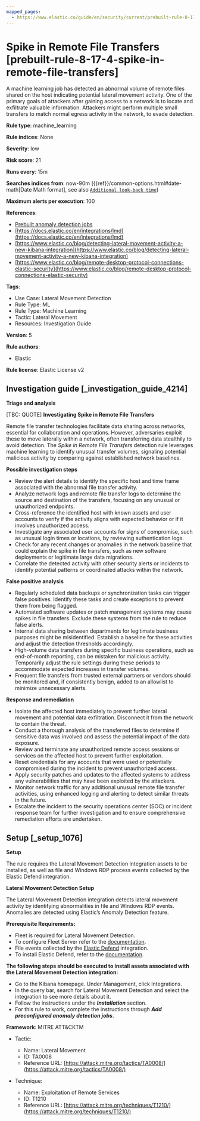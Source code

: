 ```yaml
---
mapped_pages:
  - https://www.elastic.co/guide/en/security/current/prebuilt-rule-8-17-4-spike-in-remote-file-transfers.html
---
```


# Spike in Remote File Transfers [prebuilt-rule-8-17-4-spike-in-remote-file-transfers]

A machine learning job has detected an abnormal volume of remote files shared on the host indicating potential lateral movement activity. One of the primary goals of attackers after gaining access to a network is to locate and exfiltrate valuable information. Attackers might perform multiple small transfers to match normal egress activity in the network, to evade detection.

**Rule type**: machine_learning

**Rule indices**: None

**Severity**: low

**Risk score**: 21

**Runs every**: 15m

**Searches indices from**: now-90m ({{ref}}/common-options.html#date-math[Date Math format], see also [`Additional look-back time`](docs-content://solutions/security/detect-and-alert/create-detection-rule.md#rule-schedule))

**Maximum alerts per execution**: 100

**References**:

* [Prebuilt anomaly detection jobs](docs-content://reference/security/prebuilt-anomaly-detection-jobs.md)
* [https://docs.elastic.co/en/integrations/lmd](https://docs.elastic.co/en/integrations/lmd)
* [https://www.elastic.co/blog/detecting-lateral-movement-activity-a-new-kibana-integration](https://www.elastic.co/blog/detecting-lateral-movement-activity-a-new-kibana-integration)
* [https://www.elastic.co/blog/remote-desktop-protocol-connections-elastic-security](https://www.elastic.co/blog/remote-desktop-protocol-connections-elastic-security)

**Tags**:

* Use Case: Lateral Movement Detection
* Rule Type: ML
* Rule Type: Machine Learning
* Tactic: Lateral Movement
* Resources: Investigation Guide

**Version**: 5

**Rule authors**:

* Elastic

**Rule license**: Elastic License v2

## Investigation guide [_investigation_guide_4214]

**Triage and analysis**

[TBC: QUOTE]
**Investigating Spike in Remote File Transfers**

Remote file transfer technologies facilitate data sharing across networks, essential for collaboration and operations. However, adversaries exploit these to move laterally within a network, often transferring data stealthily to avoid detection. The *Spike in Remote File Transfers* detection rule leverages machine learning to identify unusual transfer volumes, signaling potential malicious activity by comparing against established network baselines.

**Possible investigation steps**

* Review the alert details to identify the specific host and time frame associated with the abnormal file transfer activity.
* Analyze network logs and remote file transfer logs to determine the source and destination of the transfers, focusing on any unusual or unauthorized endpoints.
* Cross-reference the identified host with known assets and user accounts to verify if the activity aligns with expected behavior or if it involves unauthorized access.
* Investigate any associated user accounts for signs of compromise, such as unusual login times or locations, by reviewing authentication logs.
* Check for any recent changes or anomalies in the network baseline that could explain the spike in file transfers, such as new software deployments or legitimate large data migrations.
* Correlate the detected activity with other security alerts or incidents to identify potential patterns or coordinated attacks within the network.

**False positive analysis**

* Regularly scheduled data backups or synchronization tasks can trigger false positives. Identify these tasks and create exceptions to prevent them from being flagged.
* Automated software updates or patch management systems may cause spikes in file transfers. Exclude these systems from the rule to reduce false alerts.
* Internal data sharing between departments for legitimate business purposes might be misidentified. Establish a baseline for these activities and adjust the detection thresholds accordingly.
* High-volume data transfers during specific business operations, such as end-of-month reporting, can be mistaken for malicious activity. Temporarily adjust the rule settings during these periods to accommodate expected increases in transfer volumes.
* Frequent file transfers from trusted external partners or vendors should be monitored and, if consistently benign, added to an allowlist to minimize unnecessary alerts.

**Response and remediation**

* Isolate the affected host immediately to prevent further lateral movement and potential data exfiltration. Disconnect it from the network to contain the threat.
* Conduct a thorough analysis of the transferred files to determine if sensitive data was involved and assess the potential impact of the data exposure.
* Review and terminate any unauthorized remote access sessions or services on the affected host to prevent further exploitation.
* Reset credentials for any accounts that were used or potentially compromised during the incident to prevent unauthorized access.
* Apply security patches and updates to the affected systems to address any vulnerabilities that may have been exploited by the attackers.
* Monitor network traffic for any additional unusual remote file transfer activities, using enhanced logging and alerting to detect similar threats in the future.
* Escalate the incident to the security operations center (SOC) or incident response team for further investigation and to ensure comprehensive remediation efforts are undertaken.


## Setup [_setup_1076]

**Setup**

The rule requires the Lateral Movement Detection integration assets to be installed, as well as file and Windows RDP process events collected by the Elastic Defend integration.

**Lateral Movement Detection Setup**

The Lateral Movement Detection integration detects lateral movement activity by identifying abnormalities in file and Windows RDP events. Anomalies are detected using Elastic’s Anomaly Detection feature.

**Prerequisite Requirements:**

* Fleet is required for Lateral Movement Detection.
* To configure Fleet Server refer to the [documentation](docs-content://reference/ingestion-tools/fleet/fleet-server.md).
* File events collected by the [Elastic Defend](https://docs.elastic.co/en/integrations/endpoint) integration.
* To install Elastic Defend, refer to the [documentation](docs-content://solutions/security/configure-elastic-defend/install-elastic-defend.md).

**The following steps should be executed to install assets associated with the Lateral Movement Detection integration:**

* Go to the Kibana homepage. Under Management, click Integrations.
* In the query bar, search for Lateral Movement Detection and select the integration to see more details about it.
* Follow the instructions under the ***Installation*** section.
* For this rule to work, complete the instructions through ***Add preconfigured anomaly detection jobs***.

**Framework**: MITRE ATT&CKTM

* Tactic:

    * Name: Lateral Movement
    * ID: TA0008
    * Reference URL: [https://attack.mitre.org/tactics/TA0008/](https://attack.mitre.org/tactics/TA0008/)

* Technique:

    * Name: Exploitation of Remote Services
    * ID: T1210
    * Reference URL: [https://attack.mitre.org/techniques/T1210/](https://attack.mitre.org/techniques/T1210/)



